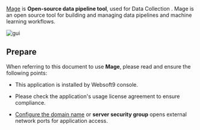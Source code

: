 [Mage](https://www.mage.ai/) is **Open-source data pipeline tool**, used for Data Collection . Mage is an open source tool for building and managing data pipelines and machine learning workflows.


![gui](https://libs.websoft9.com/Websoft9/DocsPicture/zh/mage/mage-gui-websoft9.png)


## Prepare

When referring to this document to use **Mage**, please read and ensure the following points:

- This application is installed by Websoft9 console.

- Please check the application's usage license agreement to ensure compliance.

- [Configure the domain name](./domain-set) or **server security group** opens external network ports for application access.